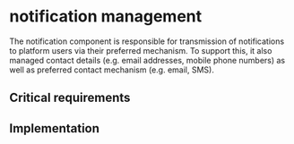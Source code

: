 # notification management

The notification component is responsible for transmission of notifications to platform users via their preferred mechanism. To support this, it also managed contact details \(e.g. email addresses, mobile phone numbers\) as well as preferred contact mechanism \(e.g. email, SMS\).

## Critical requirements

## Implementation
